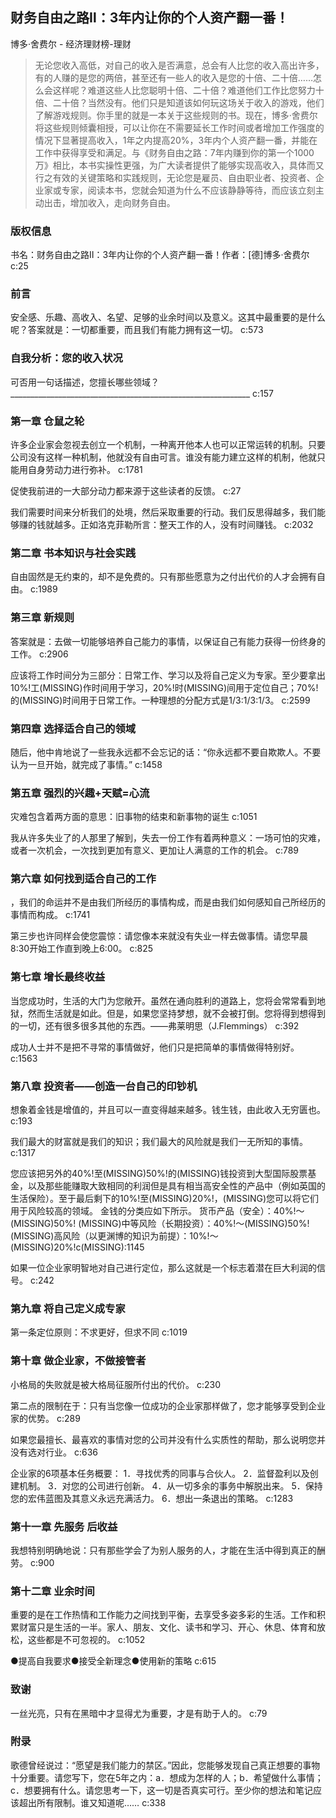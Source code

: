 ## 财务自由之路Ⅱ：3年内让你的个人资产翻一番！

博多·舍费尔  -  经济理财榜-理财

> 无论您收入高低，对自己的收入是否满意，总会有人比您的收入高出许多，有的人赚的是您的两倍，甚至还有一些人的收入是您的十倍、二十倍……怎么会这样呢？难道这些人比您聪明十倍、二十倍？难道他们工作比您努力十倍、二十倍？当然没有。他们只是知道该如何玩这场关于收入的游戏，他们了解游戏规则。你手里的就是一本关于这些规则的书。现在，博多·舍费尔将这些规则倾囊相授，可以让你在不需要延长工作时间或者增加工作强度的情况下显著提高收入，1年之内提高20%，3年内个人资产翻一番，并能在工作中获得享受和满足。与《财务自由之路：7年内赚到你的第一个1000万》相比，本书实操性更强，为广大读者提供了能够实现高收入，具体而又行之有效的关键策略和实践规则，无论您是雇员、自由职业者、投资者、企业家或专家，阅读本书，您就会知道为什么不应该静静等待，而应该立刻主动出击，增加收入，走向财务自由。


### 版权信息

书名：财务自由之路Ⅱ：3年内让你的个人资产翻一番！作者：[德]博多·舍费尔 c:25

### 前言

安全感、乐趣、高收入、名望、足够的业余时间以及意义。这其中最重要的是什么呢？答案就是：一切都重要，而且我们有能力拥有这一切。
 c:573

### 自我分析：您的收入状况

可否用一句话描述，您擅长哪些领域？
____________________________________________________________ c:157

### 第一章 仓鼠之轮

许多企业家会忽视去创立一个机制，一种离开他本人也可以正常运转的机制。只要公司没有这样一种机制，他就没有自由可言。谁没有能力建立这样的机制，他就只能用自身劳动力进行弥补。 c:1781

促使我前进的一大部分动力都来源于这些读者的反馈。 c:27

我们需要时间来分析我们的处境，然后采取重要的行动。我们反思得越多，我们能够赚的钱就越多。正如洛克菲勒所言：整天工作的人，没有时间赚钱。 c:2032

### 第二章 书本知识与社会实践

自由固然是无约束的，却不是免费的。只有那些愿意为之付出代价的人才会拥有自由。 c:1989

### 第三章 新规则

答案就是：去做一切能够培养自己能力的事情，以保证自己有能力获得一份终身的工作。 c:2906

应该将工作时间分为三部分：日常工作、学习以及将自己定义为专家。至少要拿出10%!工(MISSING)作时间用于学习，20%!时(MISSING)间用于定位自己；70%!的(MISSING)时间用于日常工作。一种理想的分配方式是1/3∶1/3∶1/3。 c:2599

### 第四章 选择适合自己的领域

随后，他中肯地说了一些我永远都不会忘记的话：“你永远都不要自欺欺人。不要认为一旦开始，就完成了事情。” c:1458

### 第五章 强烈的兴趣+天赋=心流

灾难包含着两方面的意思：旧事物的结束和新事物的诞生 c:1051

我从许多失业了的人那里了解到，失去一份工作有着两种意义：一场可怕的灾难，或者一次机会，一次找到更加有意义、更加让人满意的工作的机会。 c:789

### 第六章 如何找到适合自己的工作

，我们的命运并不是由我们所经历的事情构成，而是由我们如何感知自己所经历的事情而构成。 c:1741

第三步也许同样会使您震惊：请您像本来就没有失业一样去做事情。请您早晨8:30开始工作直到晚上6:00。 c:825

### 第七章 增长最终收益

当您成功时，生活的大门为您敞开。虽然在通向胜利的道路上，您将会常常看到地狱，然而生活就是如此。但是，如果您坚持梦想，就不会被打倒。您将得到想得到的一切，还有很多很多其他的东西。——弗莱明思（J.Flemmings） c:392

成功人士并不是把不寻常的事情做好，他们只是把简单的事情做得特别好。 c:1563

### 第八章 投资者——创造一台自己的印钞机

想象着金钱是增值的，并且可以一直变得越来越多。钱生钱，由此收入无穷匮也。 c:193

我们最大的财富就是我们的知识；我们最大的风险就是我们一无所知的事情。 c:1317

您应该把另外的40%!至(MISSING)50%!的(MISSING)钱投资到大型国际股票基金，以及那些能赚取大致相同的利润但是具有相当高安全性的产品中（例如英国的生活保险）。至于最后剩下的10%!至(MISSING)20%!，(MISSING)您可以将它们用于风险较高的领域。
金钱的分类应如下所示。
货币产品（安全）：40%!～(MISSING)50%!
(MISSING)中等风险（长期投资）：40%!～(MISSING)50%!
(MISSING)高风险（以更渊博的知识为前提）：10%!～(MISSING)20%!c(MISSING):1145

如果一位企业家明智地对自己进行定位，那么这就是一个标志着潜在巨大利润的信号。 c:242

### 第九章 将自己定义成专家

第一条定位原则：不求更好，但求不同 c:1019

### 第十章 做企业家，不做接管者

小格局的失败就是被大格局征服所付出的代价。 c:230

第二点的限制在于：只有当您像一位成功的企业家那样做了，您才能够享受到企业家的优势。 c:289

如果您最擅长、最喜欢的事情对您的公司并没有什么实质性的帮助，那么说明您并没有选对行业。 c:636

企业家的6项基本任务概要：
1．寻找优秀的同事与合伙人。
2．监督盈利以及创建机制。
3．对您的公司进行创新。
4．从一切多余的事务中解脱出来。
5．保持您的宏伟蓝图及其意义永远充满活力。
6．想出一条退出的策略。 c:1283

### 第十一章 先服务 后收益

我想特别明确地说：只有那些学会了为别人服务的人，才能在生活中得到真正的酬劳。 c:900

### 第十二章 业余时间

重要的是在工作热情和工作能力之间找到平衡，去享受多姿多彩的生活。工作和积累财富只是生活的一半。家人、朋友、文化、读书和学习、开心、休息、体育和放松，这些都是不可忽视的。 c:1052

●提高自我要求●接受全新理念●使用新的策略 c:615

### 致谢

一丝光亮，只有在黑暗中才显得尤为重要，才是有助于人的。 c:79

### 附录

歌德曾经说过：“愿望是我们能力的禁区。”因此，您能够发现自己真正想要的事物十分重要。请您写下，您在5年之内：a．想成为怎样的人；b．希望做什么事情；c．想要拥有什么。请您思考一下，这一切是否真实可行。至少你的想法和笔记应该超出所有限制。谁又知道呢…… c:338